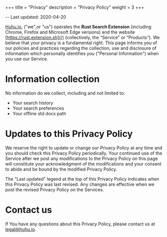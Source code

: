 +++
title = "Privacy"
description = "Privacy Policy"
weight = 3
+++


-- Last updated: 2020-04-20

[Huhu.io](https://huhu.io), ("we",or "us") operates the **Rust Search Extension** (including Chrome, Firefox and Microsoft Edge versions) and the website [https://rust.extension.sh](/) (collectively, the “Service” or “Products”). 
We believe that your privacy is a fundamental right. This page informs you of our policies and practices regarding the collection, use and disclosure of information which personally identifies you ("Personal Information") when you use our Service.

# Information collection

No information do we collect, including and not limited to:

- Your search history
- Your search preferences
- Your offline std docs path

# Updates to this Privacy Policy

We reserve the right to update or change our Privacy Policy at any time and you should check this Privacy Policy periodically. Your continued use of the Service after we post any modifications to the Privacy Policy on this page will constitute your acknowledgment of the modifications and your consent to abide and be bound by the modified Privacy Policy.

The "Last updated" legend at the top of this Privacy Policy indicates when this Privacy Policy was last revised. Any changes are effective when we post the revised Privacy Policy on the Services.

# Contact us

If You have any questions about this Privacy Policy, please contact us at [legal@huhu.io](mailto:legal@huhu.io).